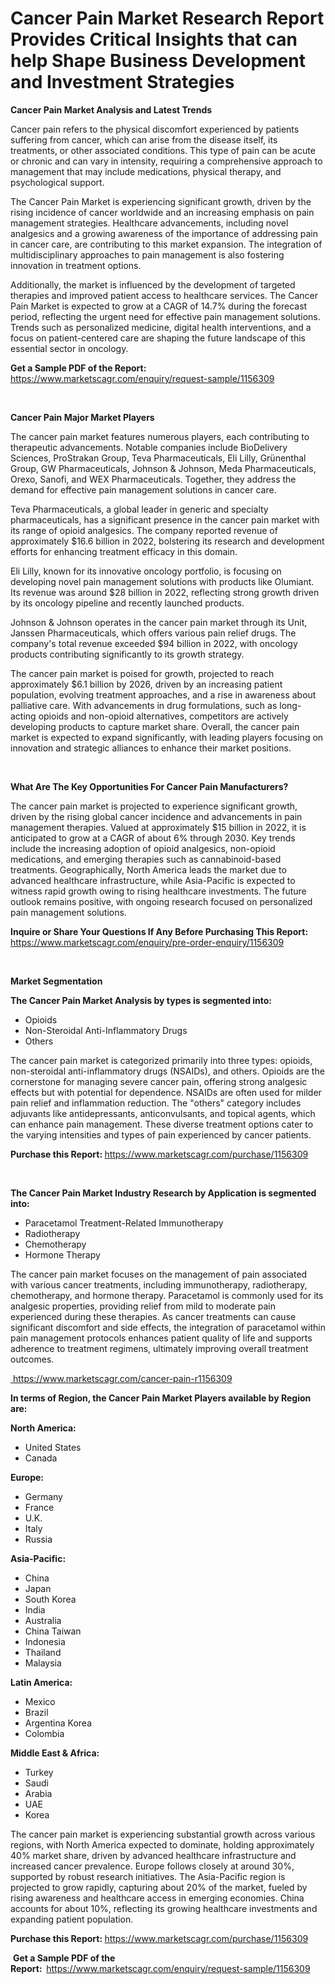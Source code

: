 <p><h1>Cancer Pain Market Research Report Provides Critical Insights that can help Shape Business Development and Investment Strategies</h1></p><p><strong>Cancer Pain Market Analysis and Latest Trends</strong></p>
<p><p>Cancer pain refers to the physical discomfort experienced by patients suffering from cancer, which can arise from the disease itself, its treatments, or other associated conditions. This type of pain can be acute or chronic and can vary in intensity, requiring a comprehensive approach to management that may include medications, physical therapy, and psychological support.</p><p>The Cancer Pain Market is experiencing significant growth, driven by the rising incidence of cancer worldwide and an increasing emphasis on pain management strategies. Healthcare advancements, including novel analgesics and a growing awareness of the importance of addressing pain in cancer care, are contributing to this market expansion. The integration of multidisciplinary approaches to pain management is also fostering innovation in treatment options.</p><p>Additionally, the market is influenced by the development of targeted therapies and improved patient access to healthcare services. The Cancer Pain Market is expected to grow at a CAGR of 14.7% during the forecast period, reflecting the urgent need for effective pain management solutions. Trends such as personalized medicine, digital health interventions, and a focus on patient-centered care are shaping the future landscape of this essential sector in oncology.</p></p>
<p><strong>Get a Sample PDF of the Report:&nbsp;</strong> <a href="https://www.marketscagr.com/enquiry/request-sample/1156309?utm_campaign=3206&utm_medium=2&utm_source=Github&utm_content=ia&utm_term=19042025&utm_id=cancer-pain">https://www.marketscagr.com/enquiry/request-sample/1156309</a></p>
<p>&nbsp;</p>
<p><strong>Cancer Pain Major Market Players</strong></p>
<p><p>The cancer pain market features numerous players, each contributing to therapeutic advancements. Notable companies include BioDelivery Sciences, ProStrakan Group, Teva Pharmaceuticals, Eli Lilly, Grünenthal Group, GW Pharmaceuticals, Johnson & Johnson, Meda Pharmaceuticals, Orexo, Sanofi, and WEX Pharmaceuticals. Together, they address the demand for effective pain management solutions in cancer care.</p><p>Teva Pharmaceuticals, a global leader in generic and specialty pharmaceuticals, has a significant presence in the cancer pain market with its range of opioid analgesics. The company reported revenue of approximately $16.6 billion in 2022, bolstering its research and development efforts for enhancing treatment efficacy in this domain.</p><p>Eli Lilly, known for its innovative oncology portfolio, is focusing on developing novel pain management solutions with products like Olumiant. Its revenue was around $28 billion in 2022, reflecting strong growth driven by its oncology pipeline and recently launched products.</p><p>Johnson & Johnson operates in the cancer pain market through its Unit, Janssen Pharmaceuticals, which offers various pain relief drugs. The company's total revenue exceeded $94 billion in 2022, with oncology products contributing significantly to its growth strategy.</p><p>The cancer pain market is poised for growth, projected to reach approximately $6.1 billion by 2026, driven by an increasing patient population, evolving treatment approaches, and a rise in awareness about palliative care. With advancements in drug formulations, such as long-acting opioids and non-opioid alternatives, competitors are actively developing products to capture market share. Overall, the cancer pain market is expected to expand significantly, with leading players focusing on innovation and strategic alliances to enhance their market positions.</p></p>
<p>&nbsp;</p>
<p><strong>What Are The Key Opportunities For Cancer Pain Manufacturers?</strong></p>
<p><p>The cancer pain market is projected to experience significant growth, driven by the rising global cancer incidence and advancements in pain management therapies. Valued at approximately $15 billion in 2022, it is anticipated to grow at a CAGR of about 6% through 2030. Key trends include the increasing adoption of opioid analgesics, non-opioid medications, and emerging therapies such as cannabinoid-based treatments. Geographically, North America leads the market due to advanced healthcare infrastructure, while Asia-Pacific is expected to witness rapid growth owing to rising healthcare investments. The future outlook remains positive, with ongoing research focused on personalized pain management solutions.</p></p>
<p><strong>Inquire or Share Your Questions If Any Before Purchasing This Report:</strong> <a href="https://www.marketscagr.com/enquiry/pre-order-enquiry/1156309?utm_campaign=3206&utm_medium=2&utm_source=Github&utm_content=ia&utm_term=19042025&utm_id=cancer-pain">https://www.marketscagr.com/enquiry/pre-order-enquiry/1156309</a></p>
<p>&nbsp;</p>
<p><strong>Market Segmentation</strong></p>
<p><strong>The Cancer Pain Market Analysis by types is segmented into:</strong></p>
<p><ul><li>Opioids</li><li>Non-Steroidal Anti-Inflammatory Drugs</li><li>Others</li></ul></p>
<p><p>The cancer pain market is categorized primarily into three types: opioids, non-steroidal anti-inflammatory drugs (NSAIDs), and others. Opioids are the cornerstone for managing severe cancer pain, offering strong analgesic effects but with potential for dependence. NSAIDs are often used for milder pain relief and inflammation reduction. The "others" category includes adjuvants like antidepressants, anticonvulsants, and topical agents, which can enhance pain management. These diverse treatment options cater to the varying intensities and types of pain experienced by cancer patients.</p></p>
<p><strong>Purchase this Report:&nbsp;</strong><a href="https://www.marketscagr.com/purchase/1156309?utm_campaign=3206&utm_medium=2&utm_source=Github&utm_content=ia&utm_term=19042025&utm_id=cancer-pain">https://www.marketscagr.com/purchase/1156309</a></p>
<p>&nbsp;</p>
<p><strong>The Cancer Pain Market Industry Research by Application is segmented into:</strong></p>
<p><ul><li>Paracetamol Treatment-Related Immunotherapy</li><li>Radiotherapy</li><li>Chemotherapy</li><li>Hormone Therapy</li></ul></p>
<p><p>The cancer pain market focuses on the management of pain associated with various cancer treatments, including immunotherapy, radiotherapy, chemotherapy, and hormone therapy. Paracetamol is commonly used for its analgesic properties, providing relief from mild to moderate pain experienced during these therapies. As cancer treatments can cause significant discomfort and side effects, the integration of paracetamol within pain management protocols enhances patient quality of life and supports adherence to treatment regimens, ultimately improving overall treatment outcomes.</p></p>
<p><a href="https://www.marketscagr.com/cancer-pain-r1156309?utm_campaign=3206&utm_medium=2&utm_source=Github&utm_content=ia&utm_term=19042025&utm_id=cancer-pain">&nbsp;https://www.marketscagr.com/cancer-pain-r1156309</a></p>
<p><strong>In terms of Region, the Cancer Pain Market Players available by Region are:</strong></p>
<p>
    <p> <strong> North America: </strong>
        <ul>
            <li>United States</li>
            <li>Canada</li>
        </ul>
        </p> 
    <p> <strong> Europe: </strong>
        <ul>
            <li>Germany</li>
            <li>France</li>
            <li>U.K.</li>
            <li>Italy</li>
            <li>Russia</li>
        </ul>
        </p> 
    <p> <strong> Asia-Pacific: </strong>
        <ul>
            <li>China</li>
            <li>Japan</li>
            <li>South Korea</li>
            <li>India</li>
            <li>Australia</li>
            <li>China Taiwan</li>
            <li>Indonesia</li>
            <li>Thailand</li>
            <li>Malaysia</li>
        </ul>
        </p> 
    <p> <strong> Latin America: </strong>
        <ul>
            <li>Mexico</li>
            <li>Brazil</li>
            <li>Argentina Korea</li>
            <li>Colombia</li>
        </ul>
        </p> 
    <p> <strong> Middle East & Africa: </strong>
        <ul>
            <li>Turkey</li>
            <li>Saudi</li>
            <li>Arabia</li>
            <li>UAE</li>
            <li>Korea</li>
        </ul>
    </p>
    </p>
<p><p>The cancer pain market is experiencing substantial growth across various regions, with North America expected to dominate, holding approximately 40% market share, driven by advanced healthcare infrastructure and increased cancer prevalence. Europe follows closely at around 30%, supported by robust research initiatives. The Asia-Pacific region is projected to grow rapidly, capturing about 20% of the market, fueled by rising awareness and healthcare access in emerging economies. China accounts for about 10%, reflecting its growing healthcare investments and expanding patient population.</p></p>
<p><strong>Purchase this Report: </strong><a href="https://www.marketscagr.com/purchase/1156309?utm_campaign=3206&utm_medium=2&utm_source=Github&utm_content=ia&utm_term=19042025&utm_id=cancer-pain">https://www.marketscagr.com/purchase/1156309</a></p>
<p>&nbsp;<strong>Get a Sample PDF of the Report:&nbsp;&nbsp;</strong><a href="https://www.marketscagr.com/enquiry/request-sample/1156309?utm_campaign=3206&utm_medium=2&utm_source=Github&utm_content=ia&utm_term=19042025&utm_id=cancer-pain">https://www.marketscagr.com/enquiry/request-sample/1156309</a></p>
<p><strong></strong></p>
<p><p></p><p></p><p></p></p>